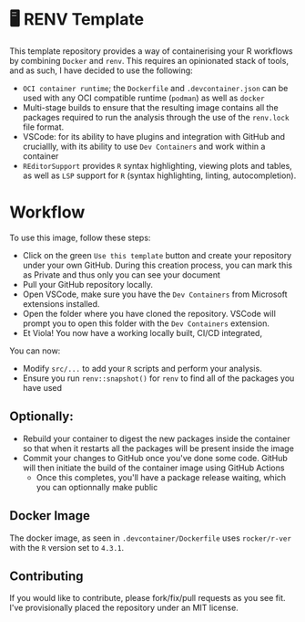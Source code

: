 # 🖥️ RENV Template

This template repository provides a way of containerising your R workflows by combining `Docker` and `renv`. This requires an opinionated stack of tools, and as such, I have decided to use the following:

- `OCI container runtime`; the `Dockerfile` and `.devcontainer.json` can be used with any OCI compatible runtime (`podman`) as well as `docker`
- Multi-stage builds to ensure that the resulting image contains all the packages required to run the analysis through the use of the `renv.lock` file format.
- VSCode: for its ability to have plugins and integration with GitHub and cruciallly, with its ability to use `Dev Containers` and work within a container
- `REditorSupport` provides `R` syntax highlighting, viewing plots and tables, as well as `LSP` support for `R` (syntax highlighting, linting, autocompletion).

# Workflow
To use this image, follow these steps:

- Click on the green `Use this template` button and create your repository under your own GitHub. During this creation process, you can mark this as Private and thus only you can see your document
- Pull your GitHub repository locally.
- Open VSCode, make sure you have the `Dev Containers` from Microsoft extensions installed.
- Open the folder where you have cloned the repository. VSCode will prompt you to open this folder with the `Dev Containers` extension.
- Et Viola! You now have a working locally built, CI/CD integrated, 

You can now:
- Modify `src/...` to add your `R` scripts and perform your analysis.
- Ensure you run `renv::snapshot()` for `renv` to find all of the packages you have used

## Optionally:
- Rebuild your container to digest the new packages inside the container so that when it restarts all the packages will be present inside the image
- Commit your changes to GitHub once you've done some code. GitHub will then initiate the build of the container image using GitHub Actions
    - Once this completes, you'll have a package release waiting, which you can optionnally make public

## Docker Image
The docker image, as seen in `.devcontainer/Dockerfile` uses `rocker/r-ver` with the `R` version set to `4.3.1`.

## Contributing
If you would like to contribute, please fork/fix/pull requests as you see fit. I've provisionally placed the repository under an MIT license.